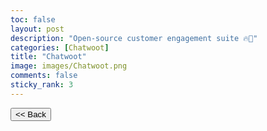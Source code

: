 ```yaml
---
toc: false
layout: post
description: "Open-source customer engagement suite 🔥💬"
categories: [Chatwoot]
title: "Chatwoot"
image: images/Chatwoot.png
comments: false
sticky_rank: 3
---
```


<button class="back-button" onclick="window.history.back()"><< Back</button>
